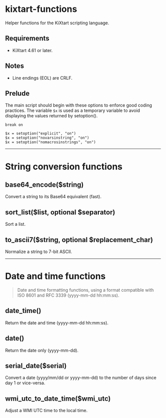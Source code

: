 # kixtart-functions
Helper functions for the KiXtart scripting language.

## Requirements
- KiXtart 4.61 or later.

## Notes
- Line endings (EOL) are CRLF.

## Prelude
The main script should begin with these options to enforce good coding practices. The variable `$x` is used as a temporary variable to avoid displaying the values returned by setoption().

```kix
break on

$x = setoption("explicit", "on")
$x = setoption("novarsinstring", "on")
$x = setoption("nomacrosinstrings", "on")
```

---

# String conversion functions

## base64_encode($string)
Convert a string to its Base64 equivalent (fast).

## sort_list($list, optional $separator)
Sort a list.

## to_ascii7($string, optional $replacement_char)
Normalize a string to 7-bit ASCII.

---

# Date and time functions
> Date and time formatting functions, using a format compatible with ISO 8601 and RFC 3339 (yyyy-mm-dd hh:mm:ss).

## date_time()
Return the date and time (yyyy-mm-dd hh:mm:ss).

## date()
Return the date only (yyyy-mm-dd).

## serial_date($serial)
Convert a date (yyyy/mm/dd or yyyy-mm-dd) to the number of days since day 1 or vice-versa.

## wmi_utc_to_date_time($wmi_utc)
Adjust a WMI UTC time to the local time.

